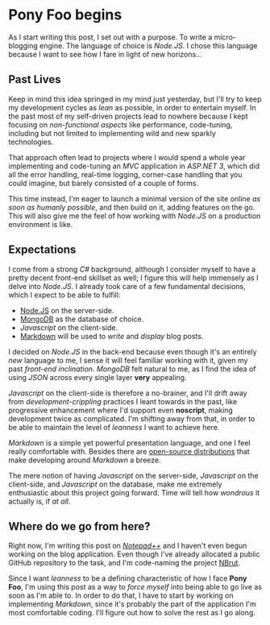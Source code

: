 # Pony Foo begins #

As I start writing this post, I set out with a purpose. To write a micro-blogging engine. The language of choice is _Node.JS_. I chose this language because I want to see how I fare in light of new horizons...

## Past Lives ##

Keep in mind this idea springed in my mind just yesterday, but I'll try to keep my development cycles as _lean_ as possible, in order to entertain myself. In the past most of my self-driven projects lead to nowhere because I kept focusing on _non-functional aspects_ like performance, code-tuning, including but not limited to implementing wild and new sparkly technologies.

That approach often lead to projects where I would spend a whole year implementing and code-tuning an _MVC_ application in _ASP.NET 3_, which did all the error handling, real-time logging, corner-case handling that you could imagine, but barely consisted of a couple of forms.

This time instead, I'm eager to launch a minimal version of the site online _as soon as humanly possible_, and then build on it, adding features on the go. This will also give me the feel of how working with _Node.JS_ on a production environment is like.

## Expectations ##

I come from a strong _C#_ background, although I consider myself to have a pretty decent front-end skillset as well; I figure this will help immensely as I delve into _Node.JS_. I already took care of a few fundamental decisions, which I expect to be able to fulfill:

- [Node.JS](http://youtu.be/jo_B4LTHi3I "Introduction to Node.JS") on the server-side.
- [MongoDB](http://youtu.be/tFp9pZ6U0PE "Introduction to MongoDB") as the database of choice.
- _Javascript_ on the client-side.
- [Markdown](http://daringfireball.net/projects/markdown/ "Introduction to Markdown") will be used to _write_ and _display_ blog posts.

I decided on _Node.JS_ in the back-end because even though it's an entirely _new_ language to me, I sense it will feel familiar working with it, given my past _front-end inclination_. _MongoDB_ felt natural to me, as I find the idea of using _JSON_ across every single layer **very** appealing.

_Javascript_ on the client-side is therefore a no-brainer, and I'll drift away from _development-crippling_ practices I leant towards in the past, like progressive enhancement where I'd support even **noscript**, making development twice as complicated. I'm shifting away from that, in order to be able to maintain the level of _leanness_ I want to achieve here.

_Markdown_ is a simple yet powerful presentation language, and one I feel really comfortable with. Besides there are [open-source distributions](http://code.google.com/p/pagedown/ "pagedown by StackOverflow") that make developing around _Markdown_ a breeze.

The mere notion of having _Javascript_ on the server-side, _Javascript_ on the client-side, and _Javascript_ on the database, make me extremely enthusiastic about this project going forward. Time will tell how _wondrous_ it actually is, if _at all_.

## Where do we go from here? ##

Right now, I'm writing this post on [_Notepad++_](http://notepad-plus-plus.org/ "Notepad++") and I haven't even begun working on the blog application. Even though I've already allocated a public GitHub repository to the task, and I'm code-naming the project [NBrut](https://github.com/bevacqua/NBrut "GitHub repository").

Since I want _leanness_ to be a defining characteristic of how I face **Pony Foo**, I'm using this post as a way to _force myself_ into being able to go live as soon as I'm able to. In order to do that, I have to start by working on implementing _Markdown_, since it's probably the part of the application I'm most comfortable coding. I'll figure out how to solve the rest as I go along.